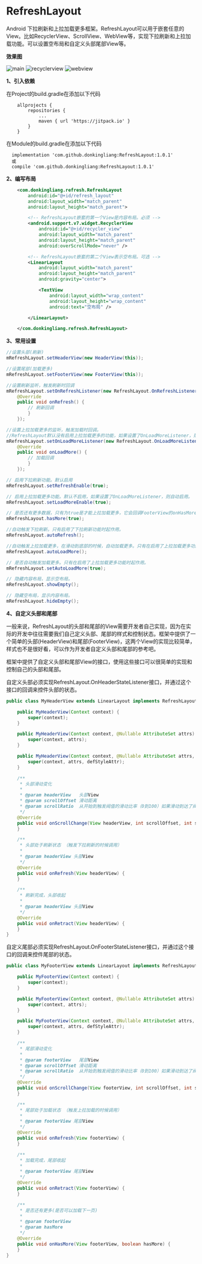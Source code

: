 # RefreshLayout
Android 下拉刷新和上拉加载更多框架。RefreshLayout可以用于嵌套任意的View。比如RecyclerView、ScrollView、WebView等，实现下拉刷新和上拉加载功能。可以设置空布局和自定义头部尾部View等。

**效果图**

![main](https://github.com/donkingliang/RefreshLayout/blob/master/%E6%95%88%E6%9E%9C%E5%9B%BE/main.png) ![recyclerview](https://github.com/donkingliang/RefreshLayout/blob/master/%E6%95%88%E6%9E%9C%E5%9B%BE/recyclerview.png) ![webview](https://github.com/donkingliang/RefreshLayout/blob/master/%E6%95%88%E6%9E%9C%E5%9B%BE/webview.png) 

**1、引入依赖** 

在Project的build.gradle在添加以下代码

```
	allprojects {
		repositories {
			...
			maven { url 'https://jitpack.io' }
		}
	}
```
在Module的build.gradle在添加以下代码

```
  implementation 'com.github.donkingliang:RefreshLayout:1.0.1'
  或
  compile 'com.github.donkingliang:RefreshLayout:1.0.1'
```

**2、编写布局**
```xml
    <com.donkingliang.refresh.RefreshLayout
        android:id="@+id/refresh_layout"
        android:layout_width="match_parent"
        android:layout_height="match_parent">

        <!-- RefreshLayout嵌套的第一个View是内容布局。必须 -->
        <android.support.v7.widget.RecyclerView
            android:id="@+id/recycler_view"
            android:layout_width="match_parent"
            android:layout_height="match_parent"
            android:overScrollMode="never" />

        <!-- RefreshLayout嵌套的第二个View表示空布局。可选 -->
        <LinearLayout
            android:layout_width="match_parent"
            android:layout_height="match_parent"
            android:gravity="center">

            <TextView
                android:layout_width="wrap_content"
                android:layout_height="wrap_content"
                android:text="空布局" />

        </LinearLayout>

    </com.donkingliang.refresh.RefreshLayout>
```

**3、常用设置**
```java
//设置头部(刷新)
mRefreshLayout.setHeaderView(new HeaderView(this));

//设置尾部(加载更多)
mRefreshLayout.setFooterView(new FooterView(this));

//设置刷新监听，触发刷新时回调
mRefreshLayout.setOnRefreshListener(new RefreshLayout.OnRefreshListener() {
    @Override
    public void onRefresh() {
        // 刷新回调
        }
    });

//设置上拉加载更多的监听，触发加载时回调。
//RefreshLayout默认没有启用上拉加载更多的功能，如果设置了OnLoadMoreListener，则自动启用。
mRefreshLayout.setOnLoadMoreListener(new RefreshLayout.OnLoadMoreListener() {
    @Override
    public void onLoadMore() {
        // 加载回调 
        }
    });

// 启用下拉刷新功能。默认启用
mRefreshLayout.setRefreshEnable(true);

// 启用上拉加载更多功能。默认不启用，如果设置了OnLoadMoreListener，则自动启用。
mRefreshLayout.setLoadMoreEnable(true);

// 是否还有更多数据，只有为true是才能上拉加载更多，它会回调FooterView的onHasMore()方法。默认为true。
mRefreshLayout.hasMore(true);

//自动触发下拉刷新。只有启用了下拉刷新功能时起作用。
mRefreshLayout.autoRefresh();

//自动触发上拉加载更多，在滑动到底部的时候，自动加载更多。只有在启用了上拉加载更多功能并且有更多数据时起作用。
mRefreshLayout.autoLoadMore();

// 是否自动触发加载更多。只有在启用了上拉加载更多功能时起作用。
mRefreshLayout.setAutoLoadMore(true);

// 隐藏内容布局，显示空布局。
mRefreshLayout.showEmpty();

// 隐藏空布局，显示内容布局。
mRefreshLayout.hideEmpty();
```

**4、自定义头部和尾部**

一般来说，RefreshLayout的头部和尾部的View需要开发者自己实现，因为在实际的开发中往往需要我们自己定义头部、尾部的样式和控制状态。框架中提供了一个简单的头部(HeaderView)和尾部(FooterView)，这两个View的实现比较简单，样式也不是很好看，可以作为开发者自定义头部和尾部的参考吧。

框架中提供了自定义头部和尾部View的接口，使用这些接口可以很简单的实现和控制自己的头部和尾部。

自定义头部必须实现RefreshLayout.OnHeaderStateListener接口，并通过这个接口的回调来控件头部的状态。
```java
public class MyHeaderView extends LinearLayout implements RefreshLayout.OnHeaderStateListener{

    public MyHeaderView(Context context) {
        super(context);
    }

    public MyHeaderView(Context context, @Nullable AttributeSet attrs) {
        super(context, attrs);
    }

    public MyHeaderView(Context context, @Nullable AttributeSet attrs, int defStyleAttr) {
        super(context, attrs, defStyleAttr);
    }

    /**
     * 头部滑动变化
     *
     * @param headerView   头部View
     * @param scrollOffset 滑动距离
     * @param scrollRatio  从开始到触发阀值的滑动比率（0到100）如果滑动到达了阀值，就算再滑动，这个值也是100
     */
    @Override
    public void onScrollChange(View headerView, int scrollOffset, int scrollRatio) {
    }

    /**
     * 头部处于刷新状态 （触发下拉刷新的时候调用）
     *
     * @param headerView 头部View
     */
    @Override
    public void onRefresh(View headerView) {
    }

    /**
     * 刷新完成，头部收起
     *
     * @param headerView 头部View
     */
    @Override
    public void onRetract(View headerView) {
    }
}
```

自定义尾部必须实现RefreshLayout.OnFooterStateListener接口，并通过这个接口的回调来控件尾部的状态。
```java
public class MyFooterView extends LinearLayout implements RefreshLayout.OnFooterStateListener{

    public MyFooterView(Context context) {
        super(context);
    }

    public MyFooterView(Context context, @Nullable AttributeSet attrs) {
        super(context, attrs);
    }

    public MyFooterView(Context context, @Nullable AttributeSet attrs, int defStyleAttr) {
        super(context, attrs, defStyleAttr);
    }

    /**
     * 尾部滑动变化
     *
     * @param footerView   尾部View
     * @param scrollOffset 滑动距离
     * @param scrollRatio  从开始到触发阀值的滑动比率（0到100）如果滑动到达了阀值，就算在滑动，这个值也是100
     */
    @Override
    public void onScrollChange(View footerView, int scrollOffset, int scrollRatio) {
    }

    /**
     * 尾部处于加载状态 （触发上拉加载的时候调用）
     *
     * @param footerView 尾部View
     */
    @Override
    public void onRefresh(View footerView) {
    }

    /**
     * 加载完成，尾部收起
     *
     * @param footerView 尾部View
     */
    @Override
    public void onRetract(View footerView) {
    }

    /**
     * 是否还有更多(是否可以加载下一页)
     *
     * @param footerView
     * @param hasMore
     */
    @Override
    public void onHasMore(View footerView, boolean hasMore) {
    }
}
```
